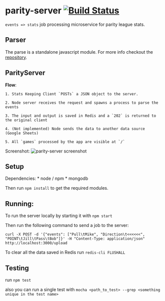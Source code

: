 parity-server [![Build Status](https://travis-ci.org/kevinhughes27/parity-server.svg)](https://travis-ci.org/kevinhughes27/parity-server)
=============

`events => stats` job processing microservice for parity league stats.

Parser
------
The parse is a standalone javascript module. For more info checkout the [repository](https://github.com/kevinhughes27/parity-parser).


ParityServer
------------
  **Flow**:

    1. Stats Keeping Client `POSTs` a JSON object to the server.

    2. Node server receives the request and spawns a process to parse the events

    3. The input and output is saved in Redis and a `202` is returned to the original client

    4. (Not implemented) Node sends the data to another data source (Google Sheets)

    5. All `games` processed by the app are visible at `/`

  Screenshot:
    ![parity-server screenshot](http://imgur.com/dNjBxNz.png?raw=true)


Setup
-----
  Dependencies:
    * node / npm
    * mongodb

  Then run `npm install` to get the required modules.


Running:
--------
  To run the server locally by starting it with `npm start`

  Then run the following command to send a job to the server:

  ```
  curl -X POST -d '{"events": ["Pull\tMike", "Direction\t<<<<<<", "POINT\tJill\tPass\tBob"]}' -H "Content-Type: application/json" http://localhost:3000/upload
  ```

  To clear all the data saved in Redis run `redis-cli FLUSHALL`


Testing
-------
  run `npm test`

  also you can run a single test with `mocha <path_to_test> --grep <something unique in the test name>`
